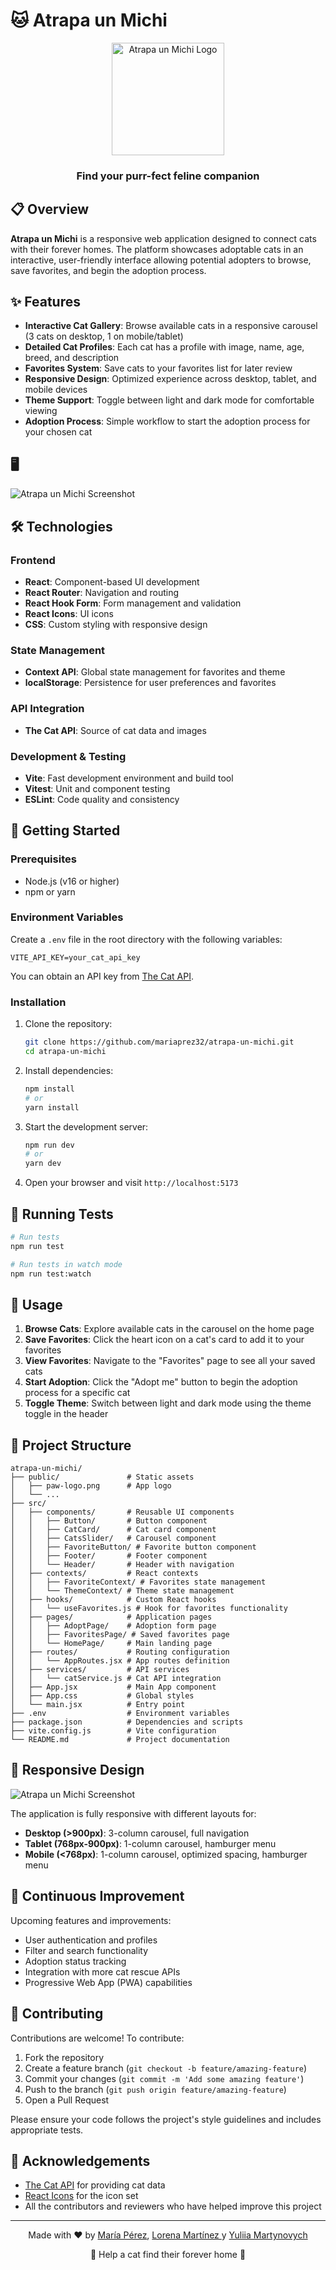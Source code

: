 # 🐱 Atrapa un Michi

<div align="center">
  <img src="./public/paw-logo.png" alt="Atrapa un Michi Logo" width="180">
  <h3>Find your purr-fect feline companion</h3>
</div>

## 📋 Overview

**Atrapa un Michi** is a responsive web application designed to connect cats with their forever homes. The platform showcases adoptable cats in an interactive, user-friendly interface allowing potential adopters to browse, save favorites, and begin the adoption process.

## ✨ Features

- **Interactive Cat Gallery**: Browse available cats in a responsive carousel (3 cats on desktop, 1 on mobile/tablet)
- **Detailed Cat Profiles**: Each cat has a profile with image, name, age, breed, and description
- **Favorites System**: Save cats to your favorites list for later review
- **Responsive Design**: Optimized experience across desktop, tablet, and mobile devices
- **Theme Support**: Toggle between light and dark mode for comfortable viewing
- **Adoption Process**: Simple workflow to start the adoption process for your chosen cat

## 🖥️ 

![Atrapa un Michi Screenshot](public/shot.png)

## 🛠️ Technologies

### Frontend

- **React**: Component-based UI development
- **React Router**: Navigation and routing
- **React Hook Form**: Form management and validation
- **React Icons**: UI icons
- **CSS**: Custom styling with responsive design

### State Management

- **Context API**: Global state management for favorites and theme
- **localStorage**: Persistence for user preferences and favorites

### API Integration

- **The Cat API**: Source of cat data and images

### Development & Testing

- **Vite**: Fast development environment and build tool
- **Vitest**: Unit and component testing
- **ESLint**: Code quality and consistency

## 🚀 Getting Started

### Prerequisites

- Node.js (v16 or higher)
- npm or yarn

### Environment Variables

Create a `.env` file in the root directory with the following variables:

```
VITE_API_KEY=your_cat_api_key
```

You can obtain an API key from [The Cat API](https://thecatapi.com/).

### Installation

1. Clone the repository:

   ```bash
   git clone https://github.com/mariaprez32/atrapa-un-michi.git
   cd atrapa-un-michi
   ```

2. Install dependencies:

   ```bash
   npm install
   # or
   yarn install
   ```

3. Start the development server:

   ```bash
   npm run dev
   # or
   yarn dev
   ```

4. Open your browser and visit `http://localhost:5173`

## 🧪 Running Tests

```bash
# Run tests
npm run test

# Run tests in watch mode
npm run test:watch
```

## 📱 Usage

1. **Browse Cats**: Explore available cats in the carousel on the home page
2. **Save Favorites**: Click the heart icon on a cat's card to add it to your favorites
3. **View Favorites**: Navigate to the "Favorites" page to see all your saved cats
4. **Start Adoption**: Click the "Adopt me" button to begin the adoption process for a specific cat
5. **Toggle Theme**: Switch between light and dark mode using the theme toggle in the header

## 📁 Project Structure

```
atrapa-un-michi/
├── public/               # Static assets
│   ├── paw-logo.png      # App logo
│   └── ...
├── src/
│   ├── components/       # Reusable UI components
│   │   ├── Button/       # Button component
│   │   ├── CatCard/      # Cat card component
│   │   ├── CatsSlider/   # Carousel component
│   │   ├── FavoriteButton/ # Favorite button component
│   │   ├── Footer/       # Footer component
│   │   └── Header/       # Header with navigation
│   ├── contexts/         # React contexts
│   │   ├── FavoriteContext/ # Favorites state management
│   │   └── ThemeContext/ # Theme state management
│   ├── hooks/            # Custom React hooks
│   │   └── useFavorites.js # Hook for favorites functionality
│   ├── pages/            # Application pages
│   │   ├── AdoptPage/    # Adoption form page
│   │   ├── FavoritesPage/ # Saved favorites page
│   │   └── HomePage/     # Main landing page
│   ├── routes/           # Routing configuration
│   │   └── AppRoutes.jsx # App routes definition
│   ├── services/         # API services
│   │   └── catService.js # Cat API integration
│   ├── App.jsx           # Main App component
│   ├── App.css           # Global styles
│   └── main.jsx          # Entry point
├── .env                  # Environment variables
├── package.json          # Dependencies and scripts
├── vite.config.js        # Vite configuration
└── README.md             # Project documentation
```

## 📱 Responsive Design

![Atrapa un Michi Screenshot](public/responsive.png)

The application is fully responsive with different layouts for:

- **Desktop (>900px)**: 3-column carousel, full navigation
- **Tablet (768px-900px)**: 1-column carousel, hamburger menu
- **Mobile (<768px)**: 1-column carousel, optimized spacing, hamburger menu

## 🔄 Continuous Improvement

Upcoming features and improvements:

- User authentication and profiles
- Filter and search functionality
- Adoption status tracking
- Integration with more cat rescue APIs
- Progressive Web App (PWA) capabilities

## 👥 Contributing

Contributions are welcome! To contribute:

1. Fork the repository
2. Create a feature branch (`git checkout -b feature/amazing-feature`)
3. Commit your changes (`git commit -m 'Add some amazing feature'`)
4. Push to the branch (`git push origin feature/amazing-feature`)
5. Open a Pull Request

Please ensure your code follows the project's style guidelines and includes appropriate tests.


## 🙏 Acknowledgements

- [The Cat API](https://thecatapi.com/) for providing cat data
- [React Icons](https://react-icons.github.io/react-icons/) for the icon set
- All the contributors and reviewers who have helped improve this project

---

<div align="center">
  <p>Made with ❤️ by <a href="https://github.com/mariaprez32">María Pérez</a>, <a href="https://github.com/aelnor-dev">Lorena Martínez </a> y <a href="https://github.com/yuliia-martynovych">Yuliia Martynovych</a> </p></p>
  <p>🐾 Help a cat find their forever home 🐾</p>
</div>
